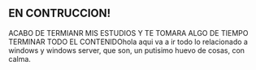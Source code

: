 ## EN CONTRUCCION! 
ACABO DE TERMIANR MIS ESTUDIOS Y TE TOMARA ALGO DE TIEMPO TERMINAR TODO EL CONTENIDOhola aqui va a ir todo lo  relacionado a windows y windows server, que son, un putisimo huevo de cosas, con calma.
